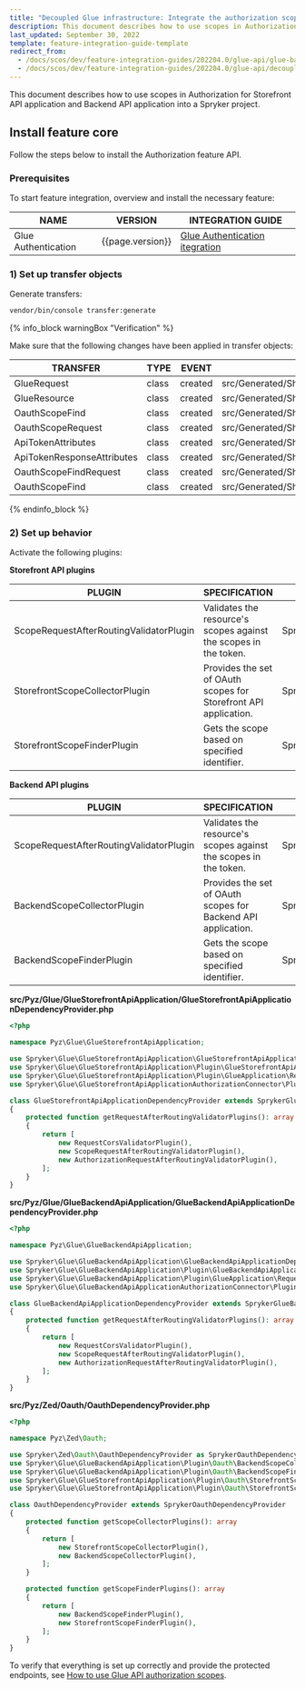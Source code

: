 ```yaml
---
title: "Decoupled Glue infrastructure: Integrate the authorization scopes"
description: This document describes how to use scopes in Authorization for Storefront API application and Backend API application into a Spryker project.
last_updated: September 30, 2022
template: feature-integration-guide-template
redirect_from:
  - /docs/scos/dev/feature-integration-guides/202204.0/glue-api/glue-backend-api/authorization-scopes-integration.html
  - /docs/scos/dev/feature-integration-guides/202204.0/glue-api/decoupled-glue-infrastructure/glue-api-authorization-scopes-integration.html
---
```


This document describes how to use scopes in Authorization for Storefront API application and Backend API application into a Spryker project.

## Install feature core

Follow the steps below to install the Authorization feature API.

### Prerequisites

To start feature integration, overview and install the necessary feature:

| NAME           | VERSION           | INTEGRATION GUIDE |
| -------------- | ----------------- | ----------------- |
| Glue Authentication | {{page.version}} | [Glue Authentication itegration](/docs/scos/dev/migration-concepts/migrate-to-decoupled-glue-infrastructure/decoupled-glue-infrastructure-integrate-the-authentication.html) |

### 1) Set up transfer objects

Generate transfers:

```bash
vendor/bin/console transfer:generate
```

{% info_block warningBox "Verification" %}

Make sure that the following changes have been applied in transfer objects:

| TRANSFER | TYPE | EVENT | PATH |
| --- | --- | --- | --- |
| GlueRequest | class | created | src/Generated/Shared/Transfer/GlueRequestTransfer.php |
| GlueResource | class | created | src/Generated/Shared/Transfer/GlueResourceTransfer.php |
| OauthScopeFind | class | created | src/Generated/Shared/Transfer/OauthScopeFindTransfer.php |
| OauthScopeRequest | class | created | src/Generated/Shared/Transfer/OauthScopeRequestTransfer.php |
| ApiTokenAttributes | class | created | src/Generated/Shared/Transfer/ApiTokenAttributesTransfer.php |
| ApiTokenResponseAttributes | class | created | src/Generated/Shared/Transfer/ApiTokenResponseAttributesTransfer.php |
| OauthScopeFindRequest | class | created | src/Generated/Shared/Transfer/OauthScopeFindRequestTransfer.php |
| OauthScopeFind | class | created | src/Generated/Shared/Transfer/OauthScopeFindTransfer.php |

{% endinfo_block %}

### 2) Set up behavior

Activate the following plugins:

**Storefront API plugins**

| PLUGIN | SPECIFICATION | NAMESPACE |
| --- | --- | --- |
| ScopeRequestAfterRoutingValidatorPlugin | Validates the resource's scopes against the scopes in the token. | Spryker\\Glue\\GlueStorefrontApiApplication\\Plugin\\GlueStorefrontApiApplication |
| StorefrontScopeCollectorPlugin | Provides the set of OAuth scopes for Storefront API application. | Spryker\\Glue\\GlueStorefrontApiApplication\\Plugin\\Oauth |
| StorefrontScopeFinderPlugin | Gets the scope based on specified identifier. | Spryker\\Glue\\GlueStorefrontApiApplication\\Plugin\\Oauth |

**Backend API plugins**

| PLUGIN | SPECIFICATION | NAMESPACE |
| --- | --- | --- |
| ScopeRequestAfterRoutingValidatorPlugin | Validates the resource's scopes against the scopes in the token. | Spryker\\Glue\\GlueBackendApiApplication\\Plugin\\GlueApplication |
| BackendScopeCollectorPlugin | Provides the set of OAuth scopes for Backend API application. | Spryker\\Glue\\GlueBackendApiApplication\\Plugin\\Oauth |
| BackendScopeFinderPlugin | Gets the scope based on specified identifier. | Spryker\\Glue\\GlueBackendApiApplication\\Plugin\\Oauth |

**src/Pyz/Glue/GlueStorefrontApiApplication/****GlueStorefrontApiApplicationDependencyProvider****.php**

```php
<?php

namespace Pyz\Glue\GlueStorefrontApiApplication;

use Spryker\Glue\GlueStorefrontApiApplication\GlueStorefrontApiApplicationDependencyProvider as SprykerGlueStorefrontApiApplicationDependencyProvider;
use Spryker\Glue\GlueStorefrontApiApplication\Plugin\GlueStorefrontApiApplication\ScopeRequestAfterRoutingValidatorPlugin;
use Spryker\Glue\GlueStorefrontApiApplication\Plugin\GlueApplication\RequestCorsValidatorPlugin;
use Spryker\Glue\GlueStorefrontApiApplicationAuthorizationConnector\Plugin\GlueStorefrontApiApplicationAuthorizationConnector\AuthorizationRequestAfterRoutingValidatorPlugin;

class GlueStorefrontApiApplicationDependencyProvider extends SprykerGlueStorefrontApiApplicationDependencyProvider
{
    protected function getRequestAfterRoutingValidatorPlugins(): array
    {
        return [
            new RequestCorsValidatorPlugin(),
            new ScopeRequestAfterRoutingValidatorPlugin(),
            new AuthorizationRequestAfterRoutingValidatorPlugin(),
        ];
    }
}
```

**src/Pyz/Glue/GlueBackendApiApplication/****GlueBackendApiApplicationDependencyProvider****.php**

```php
<?php

namespace Pyz\Glue\GlueBackendApiApplication;

use Spryker\Glue\GlueBackendApiApplication\GlueBackendApiApplicationDependencyProvider as SprykerGlueBackendApiApplicationDependencyProvider;
use Spryker\Glue\GlueBackendApiApplication\Plugin\GlueBackendApiApplication\ScopeRequestAfterRoutingValidatorPlugin;
use Spryker\Glue\GlueBackendApiApplication\Plugin\GlueApplication\RequestCorsValidatorPlugin;
use Spryker\Glue\GlueBackendApiApplicationAuthorizationConnector\Plugin\GlueBackendApiApplication\AuthorizationRequestAfterRoutingValidatorPlugin;

class GlueBackendApiApplicationDependencyProvider extends SprykerGlueBackendApiApplicationDependencyProvider
{
    protected function getRequestAfterRoutingValidatorPlugins(): array
    {
        return [
            new RequestCorsValidatorPlugin(),
            new ScopeRequestAfterRoutingValidatorPlugin(),
            new AuthorizationRequestAfterRoutingValidatorPlugin(),
        ];
    }
}
```

**src/Pyz/Zed/Oauth/****OauthDependencyProvider****.php**

```php
<?php

namespace Pyz\Zed\Oauth;

use Spryker\Zed\Oauth\OauthDependencyProvider as SprykerOauthDependencyProvider;
use Spryker\Glue\GlueBackendApiApplication\Plugin\Oauth\BackendScopeCollectorPlugin;
use Spryker\Glue\GlueBackendApiApplication\Plugin\Oauth\BackendScopeFinderPlugin;
use Spryker\Glue\GlueStorefrontApiApplication\Plugin\Oauth\StorefrontScopeCollectorPlugin;
use Spryker\Glue\GlueStorefrontApiApplication\Plugin\Oauth\StorefrontScopeFinderPlugin;

class OauthDependencyProvider extends SprykerOauthDependencyProvider
{
    protected function getScopeCollectorPlugins(): array
    {
        return [
            new StorefrontScopeCollectorPlugin(),
            new BackendScopeCollectorPlugin(),
        ];
    }

    protected function getScopeFinderPlugins(): array
    {
        return [
            new BackendScopeFinderPlugin(),
            new StorefrontScopeFinderPlugin(),
        ];
    }
}
```

To verify that everything is set up correctly and provide the protected endpoints, see [How to use Glue API authorization scopes](/docs/scos/dev/glue-api-guides/{{site.version}}/use-glue-api-authorization-scopes.html).
